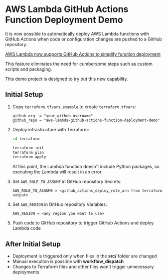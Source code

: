 # AWS Lambda GitHub Actions Function Deployment Demo

It is now possible to automatically deploy AWS Lambda functions with GitHub Actions
when code or configuration changes are pushed to a GitHub repository.

[AWS Lambda now supports GitHub Actions to simplify function deployment](https://aws.amazon.com/about-aws/whats-new/2025/08/aws-lambda-github-actions-function-deployment/)

This feature eliminates the need for cumbersome steps such as custom scripts and packaging.

This demo project is designed to try out this new capability.

## Initial Setup

1. Copy `terraform.tfvars.example` to create `terraform.tfvars`:

    ```none
    github_org  = "your-github-username"
    github_repo = "aws-lambda-github-actions-function-deployment-demo"
    ```

1. Deploy infrastructure with Terraform:

    ```bash
    cd terraform

    terraform init
    terraform plan
    terraform apply
    ```

    At this point, the Lambda function doesn't include Python packages, so executing the Lambda will result in an error.

1. Set `AWS_ROLE_TO_ASSUME` in GitHub repository Secrets:

    ```none
    AWS_ROLE_TO_ASSUME = <github_actions_deploy_role_arn from terraform output>
    ```

1. Set `AWS_REGION` in GitHub repository Variables:

    ```none
    AWS_REGION = <any region you want to use>
    ```

1. Push code to GitHub repository to trigger GitHub Actions and deploy Lambda code

## After Initial Setup

* Deployment is triggered only when files in the **src/** folder are changed
* Manual execution is possible with **workflow_dispatch**
* Changes to Terraform files and other files won't trigger unnecessary deployments
